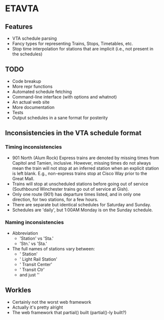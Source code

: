 # ETAVTA

## Features
* VTA schedule parsing
* Fancy types for representing Trains, Stops, Timetables, etc.
* Stop time interpolation for stations that are implicit (i.e., not
  present in the schedules)

## TODO
* Code breakup
* More repr functions
* Automated schedule fetching
* Command-line interface (with options and whatnot)
* An actual web site
* More documentation
* Tests
* Output schedules in a sane format for posterity

## Inconsistencies in the VTA schedule format

### Timing inconsistencies
* 901 North (Alum Rock) Express trains are denoted by missing times from Capitol and Tamien, inclusive.
  However, missing times do not always mean the train will not stop at an inferred station when
  an explicit station is left blank. E.g., non-express trains stop at Cisco Way prior to the Great Mall.
* Trains will stop at unscheduled stations before going out of service (Southbound Winchester trains
  go out of service at Gish).
* Only one route (901) has departure times listed, and in only one direction,
  for two stations, for a few hours.
* There are separate but identical schedules for Saturday and Sunday.
* Schedules are 'daily', but 1:00AM Monday is on the Sunday schedule.

### Naming inconsistencies
* Abbreviation
   * 'Station' vs 'Sta.'
   * 'Stn.' vs 'Sta.'
* The full names of stations vary between:
   * '<station name> Station'
   * '<station name> Light Rail Station'
   * '<station name> Transit Center'
   * '<station name> Transit Ctr'
   * and just '<station name>'

## Workles

* Certainly not the worst web framework
* Actually it's pretty alright
* The web framework that partial() built (partial()-ly built?)
